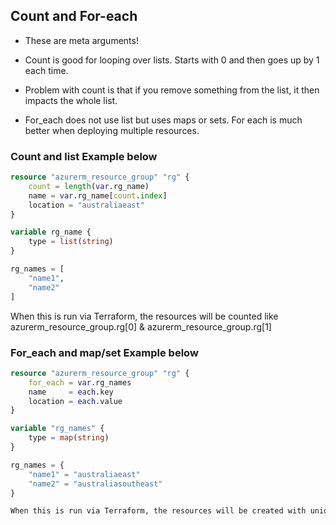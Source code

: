 ## Count and For-each

* These are meta arguments!

* Count is good for looping over lists. Starts with 0 and then goes up by 1 each time. 
* Problem with count is that if you remove something from the list, it then impacts the whole list. 

* For_each does not use list but uses maps or sets. For each is much better when deploying multiple resources. 

### Count and list Example below

```terraform
resource "azurerm_resource_group" "rg" {
    count = length(var.rg_name)
    name = var.rg_name[count.index]
    location = "australiaeast"
}

variable rg_name {
    type = list(string)
}

rg_names = [
    "name1",
    "name2"
]

```

When this is run via Terraform, the resources will be counted like azurerm_resource_group.rg[0] & azurerm_resource_group.rg[1] 

### For_each and map/set Example below

```terraform
resource "azurerm_resource_group" "rg" {
    for_each = var.rg_names
    name     = each.key
    location = each.value
}

variable "rg_names" {
    type = map(string)
}

rg_names = {
    "name1" = "australiaeast"
    "name2" = "australiasoutheast"
}

When this is run via Terraform, the resources will be created with unique keys, such as azurerm_resource_group.rg["name1"] and azurerm_resource_group.rg["name2"]. Unlike count, for_each ensures that changes to the map (e.g., adding or removing entries) do not affect unrelated resources. This makes for_each more suitable for managing resources with unique identifiers.
